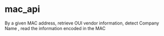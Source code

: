 # mac_api

By a given MAC address, retrieve OUI vendor information, detect Company Name , read the information encoded in the MAC
